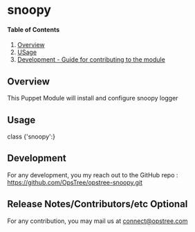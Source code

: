# snoopy

#### Table of Contents

1. [Overview](#overview)
2. [USage](#usage)
3. [Development - Guide for contributing to the module](#development)

## Overview

This Puppet Module will install and configure snoopy logger

## Usage

class {'snoopy':}

## Development

For any development, you my reach out to the GitHub repo : https://github.com/OpsTree/opstree-snoopy.git

## Release Notes/Contributors/etc **Optional**

For any  contribution, you may mail us at connect@opstree.com
